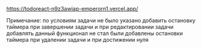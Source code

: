 https://todoreact-n9z3awiap-emperorn1.vercel.app/

Примечание:
по условиям задачи не было указано добавить остановку таймера при завершении задачи и при редактировании задачи
добавлять данный функционал не стал
были добавлены остановки таймера при удалении задачи и при достижении нуля
